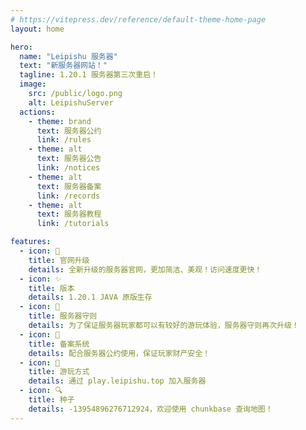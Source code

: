 ```yaml
---
# https://vitepress.dev/reference/default-theme-home-page
layout: home

hero:
  name: "Leipishu 服务器"
  text: "新服务器网站！"
  tagline: 1.20.1 服务器第三次重启！
  image:
    src: /public/logo.png
    alt: LeipishuServer
  actions:
    - theme: brand
      text: 服务器公约
      link: /rules
    - theme: alt
      text: 服务器公告
      link: /notices
    - theme: alt
      text: 服务器备案
      link: /records
    - theme: alt
      text: 服务器教程
      link: /tutorials

features:
  - icon: 🚀
    title: 官网升级
    details: 全新升级的服务器官网，更加简洁、美观！访问速度更快！
  - icon: ✨
    title: 版本
    details: 1.20.1 JAVA 原版生存
  - icon: 📝
    title: 服务器守则
    details: 为了保证服务器玩家都可以有较好的游玩体验，服务器守则再次升级！
  - icon: 📌
    title: 备案系统
    details: 配合服务器公约使用，保证玩家财产安全！
  - icon: 🎉
    title: 游玩方式
    details: 通过 play.leipishu.top 加入服务器
  - icon: 🔍
    title: 种子
    details: -13954896276712924，欢迎使用 chunkbase 查询地图！
---
```

